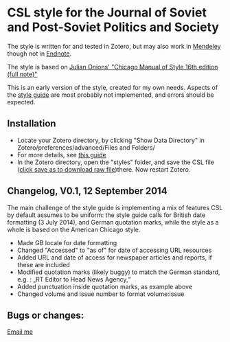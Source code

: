 CSL style for the Journal of Soviet and Post-Soviet Politics and Society
============
The style is written for and tested in Zotero, but may also work in [Mendeley](http://support.mendeley.com/customer/portal/articles/169935-adding-new-citation-styles-to-mendeley-desktop) though not in [Endnote](https://forums.zotero.org/discussion/18625/how-to-import-endnote-citation-style-to-zotero/).

The style is based on [Julian Onions' "Chicago Manual of Style 16th edition (full note)"](https://www.zotero.org/styles/chicago-fullnote-bibliography)

This is an early version of the style, created for my own needs. Aspects of the [style guide](http://www.ibidem-verlag.de/pdf/preparing_an_english_language_manuscript.pdf) are most probably not implemented, and errors should be expected. 


Installation
------------
- Locate your Zotero directory, by clicking "Show Data Directory" in Zotero/preferences/advanced/Files and Folders/ 
- For more details, see [this guide](https://www.zotero.org/support/zotero_data)
- In the Zotero directory, open the "styles" folder, and save the CSL file ([click save as to download raw file](https://raw.githubusercontent.com/fredheir/JSPPS/master/jspps.csl))there. Now restart Zotero.


Changelog, V0.1, 12 September 2014
--------------
The main challenge of the style guide is implementing a mix of features CSL by default assumes to be uniform: the style guide calls for British date formatting (3 July 2014), and German quotation marks, while the style as a whole is based on the American Chicago style. 


- Made GB locale for date formatting
- Changed "Accessed" to "as of" for date of accessing URL resources
- Added URL and date of access for newspaper articles and reports, if these are included
- Modified quotation marks (likely buggy) to match the German standard, e.g. : „RT Editor to Head News Agency,“
- Added punctuation inside quotation marks, as example above
- Changed volume and issue number to format volume:issue


Bugs or changes:
-------------
[Email me](ref38[_@_]cam.ac.uk)
